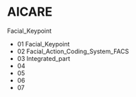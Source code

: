 # AICARE

Facial_Keypoint
*	01 Facial_Keypoint
*	02 Facial_Action_Coding_System_FACS
*	03 Integrated_part
*	04
*	05
*	06
*	07
